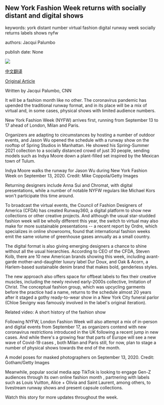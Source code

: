 ## New York Fashion Week returns with socially distant and digital shows

keywords: york distant number virtual fashion digital runway week socially returns labels shows nyfw

authors: Jacqui Palumbo

publish date: None

![](https://cdn.cnn.com/cnnnext/dam/assets/200914002155-01-new-york-fashion-week-0913-super-tease.jpg)

[中文翻译](New%20York%20Fashion%20Week%20returns%20with%20socially%20distant%20and%20digital%20shows_zh.md)

[Original Article](https://edition.cnn.com/style/article/new-york-fashion-week-sept-2020/index.html)

Written by Jacqui Palumbo, CNN

It will be a fashion month like no other. The coronavirus pandemic has upended the traditional runway format, and in its place will be a mix of virtual and, in some cases, physical shows with limited audience numbers.

New York Fashion Week (NYFW) arrives first, running from September 13 to 17 ahead of London, Milan and Paris.

Organizers are adapting to circumstances by hosting a number of outdoor events, and Jason Wu opened the schedule with a runway show on the rooftop of Spring Studios in Manhattan. He showed his Spring-Summer 2021 collection to a socially distanced crowd of just 30 people, sending models such as Indya Moore down a plant-filled set inspired by the Mexican town of Tulum.

Indya Moore walks the runway for Jason Wu during New York Fashion Week on September 13, 2020. Credit: Mike Coppola/Getty Images

Returning designers include Anna Sui and Chromat, with digital presentations, while a number of notable NYFW regulars like Michael Kors won't participate this time around.

To broadcast the virtual events, the Council of Fashion Designers of America (CFDA) has created Runway360, a digital platform to show new collections or other creative projects. And although the usual star-studded fashion week will be wholly different this year, the switch to virtual may also make for more sustainable presentations -- a recent report by Ordre, which specializes in online showrooms, found that international fashion weeks emit the same volume of greenhouse gases annually as a small country.

The digital format is also giving emerging designers a chance to shine without all the usual hierarchies. According to CEO of the CFDA, Steven Kolb, there are 10 new American brands showing this week, including avant-garde mother-and-daughter luxury label Dur Doux, and Oak & Acorn, a Harlem-based sustainable denim brand that makes bold, genderless styles.

The new approach also offers space for offbeat labels to flex their creative muscles, including the newly revived early-2000s collective, Imitation of Christ. The conceptual fashion group, which was upcycling garments before the practice had a name, returns to the schedule almost 20 years after it staged a gothy ready-to-wear show in a New York City funeral parlor (Chloe Sevigny was famously involved in the label's original iteration).

Related video: A short history of the fashion show

Following NYFW, London Fashion Week will also attempt a mix of in-person and digital events from September 17, as organizers contend with new coronavirus restrictions introduced in the UK following a recent jump in new cases. And while there's a growing fear that parts of Europe will see a new wave of Covid-19 cases , both Milan and Paris still, for now, plan to stage a number of physical shows towards the end of the month.

A model poses for masked photographers on September 13, 2020. Credit: Gotham/Getty Images

Meanwhile, popular social media app TikTok is looking to engage Gen-Z audiences through its own online fashion month , partnering with labels such as Louis Vuitton, Alice + Olivia and Saint Laurent, among others, to livestream runway shows and present capsule collections.

Watch this story for more updates throughout the week.